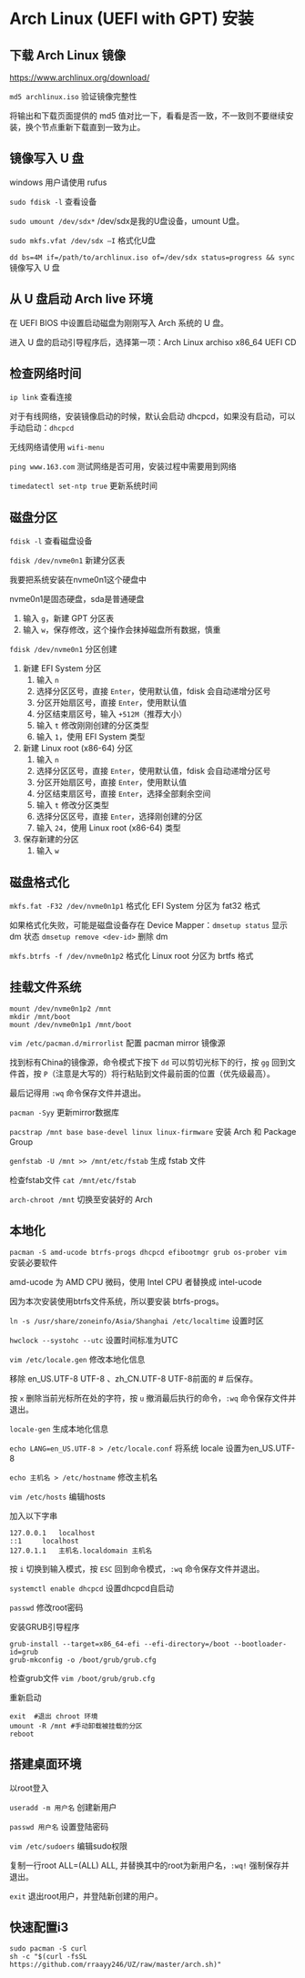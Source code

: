 # Arch Linux (UEFI with GPT) 安装

## 下载 Arch Linux 镜像

<https://www.archlinux.org/download/>

`md5 archlinux.iso` 验证镜像完整性

将输出和下载页面提供的 md5 值对比一下，看看是否一致，不一致则不要继续安装，换个节点重新下载直到一致为止。

## 镜像写入 U 盘

windows 用户请使用 rufus

`sudo fdisk -l` 查看设备

`sudo umount /dev/sdx*` /dev/sdx是我的U盘设备，umount U盘。

`sudo mkfs.vfat /dev/sdx –I` 格式化U盘

`dd bs=4M if=/path/to/archlinux.iso of=/dev/sdx status=progress && sync` 镜像写入 U 盘

## 从 U 盘启动 Arch live 环境

在 UEFI BIOS 中设置启动磁盘为刚刚写入 Arch 系统的 U 盘。

进入 U 盘的启动引导程序后，选择第一项：Arch Linux archiso x86_64 UEFI CD

## 检查网络时间

`ip link` 查看连接

对于有线网络，安装镜像启动的时候，默认会启动 dhcpcd，如果没有启动，可以手动启动：`dhcpcd`

无线网络请使用 `wifi-menu`

`ping www.163.com` 测试网络是否可用，安装过程中需要用到网络

`timedatectl set-ntp true` 更新系统时间

## 磁盘分区

`fdisk -l` 查看磁盘设备

`fdisk /dev/nvme0n1` 新建分区表


我要把系统安装在nvme0n1这个硬盘中

nvme0n1是固态硬盘，sda是普通硬盘

1. 输入 `g`，新建 GPT 分区表
2. 输入 `w`，保存修改，这个操作会抹掉磁盘所有数据，慎重

`fdisk /dev/nvme0n1` 分区创建

1. 新建 EFI System 分区
    1. 输入 `n`
    2. 选择分区区号，直接 `Enter`，使用默认值，fdisk 会自动递增分区号
    3. 分区开始扇区号，直接 `Enter`，使用默认值
    4. 分区结束扇区号，输入 `+512M`（推荐大小）
    5. 输入 `t` 修改刚刚创建的分区类型
    6. 输入 `1`，使用 EFI System 类型
2. 新建 Linux root (x86-64) 分区
    1. 输入 `n`
    2. 选择分区区号，直接 `Enter`，使用默认值，fdisk 会自动递增分区号
    3. 分区开始扇区号，直接 `Enter`，使用默认值
    4. 分区结束扇区号，直接 `Enter`，选择全部剩余空间
    5. 输入 `t` 修改分区类型
    6. 选择分区区号，直接 `Enter`，选择刚创建的分区
    7. 输入 `24`，使用 Linux root (x86-64) 类型
3. 保存新建的分区
    1. 输入 `w`

## 磁盘格式化

`mkfs.fat -F32 /dev/nvme0n1p1` 格式化 EFI System 分区为 fat32 格式

如果格式化失败，可能是磁盘设备存在 Device Mapper：`dmsetup status` 显示 dm 状态 `dmsetup remove <dev-id>` 删除 dm

`mkfs.btrfs -f /dev/nvme0n1p2` 格式化 Linux root 分区为 brtfs 格式

## 挂载文件系统

```shell
mount /dev/nvme0n1p2 /mnt
mkdir /mnt/boot
mount /dev/nvme0n1p1 /mnt/boot
```

`vim /etc/pacman.d/mirrorlist` 配置 pacman mirror 镜像源

找到标有China的镜像源，命令模式下按下 `dd` 可以剪切光标下的行，按 `gg` 回到文件首，按 `P`（注意是大写的）将行粘贴到文件最前面的位置（优先级最高）。

最后记得用 `:wq` 命令保存文件并退出。

`pacman -Syy` 更新mirror数据库

`pacstrap /mnt base base-devel linux linux-firmware` 安装 Arch 和 Package Group

`genfstab -U /mnt >> /mnt/etc/fstab` 生成 fstab 文件

检查fstab文件 `cat /mnt/etc/fstab`

`arch-chroot /mnt` 切换至安装好的 Arch

## 本地化

`pacman -S amd-ucode btrfs-progs dhcpcd efibootmgr grub os-prober vim` 安装必要软件

amd-ucode 为 AMD CPU 微码，使用 Intel CPU 者替换成 intel-ucode

因为本次安装使用btrfs文件系统，所以要安装 btrfs-progs。

`ln -s /usr/share/zoneinfo/Asia/Shanghai /etc/localtime` 设置时区

`hwclock --systohc --utc` 设置时间标准为UTC

`vim /etc/locale.gen` 修改本地化信息

移除 en_US.UTF-8 UTF-8 、zh_CN.UTF-8 UTF-8前面的 # 后保存。

按 `x` 删除当前光标所在处的字符，按 `u` 撤消最后执行的命令，`:wq` 命令保存文件并退出。

`locale-gen` 生成本地化信息

`echo LANG=en_US.UTF-8 > /etc/locale.conf` 将系统 locale 设置为en_US.UTF-8

`echo 主机名 > /etc/hostname` 修改主机名

`vim /etc/hosts` 编辑hosts

加入以下字串

```shell
127.0.0.1	localhost
::1		localhost
127.0.1.1	主机名.localdomain 主机名
```

按 `i` 切换到输入模式，按 `ESC` 回到命令模式，`:wq` 命令保存文件并退出。

`systemctl enable dhcpcd` 设置dhcpcd自启动

`passwd` 修改root密码

安装GRUB引导程序

```shell
grub-install --target=x86_64-efi --efi-directory=/boot --bootloader-id=grub
grub-mkconfig -o /boot/grub/grub.cfg
```

检查grub文件 `vim /boot/grub/grub.cfg`

重新启动

```shell
exit  #退出 chroot 环境
umount -R /mnt #手动卸载被挂载的分区
reboot
```

## 搭建桌面环境

以root登入

`useradd -m 用户名` 创建新用户

`passwd 用户名` 设置登陆密码

`vim /etc/sudoers` 编辑sudo权限

复制一行root ALL=(ALL) ALL, 并替换其中的root为新用户名，`:wq!` 强制保存并退出。

`exit` 退出root用户，并登陆新创建的用户。

## 快速配置i3

```shell
sudo pacman -S curl
sh -c "$(curl -fsSL https://github.com/rraayy246/UZ/raw/master/arch.sh)"
```
